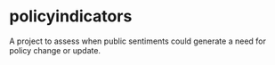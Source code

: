 # policyindicators
A project to assess when public sentiments could generate a need for policy change or update. 
